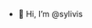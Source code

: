 - 👋 Hi, I’m @sylivis

<!---
sylivis/sylivis is a ✨ special ✨ repository because its `README.md` (this file) appears on your GitHub profile.
You can click the Preview link to take a look at your changes.
--->

